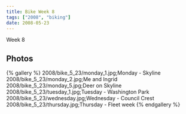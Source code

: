 ```yaml
---
title: Bike Week 8
tags: ["2008", "biking"]
date: 2008-05-23
---
```

Week 8

## Photos 

{% gallery %} 
2008/bike_5_23/monday_1.jpg;Monday - Skyline
2008/bike_5_23/monday_2.jpg;Me and Ingrid
2008/bike_5_23/monday_5.jpg;Deer on Skyline
2008/bike_5_23/tuesday_1.jpg;Tuesday - Washington Park
2008/bike_5_23/wednesday.jpg;Wednesday - Council Crest
2008/bike_5_23/thursday.jpg;Thursday - Fleet week
{% endgallery %}
